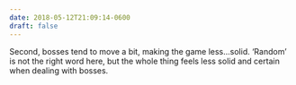 ```yaml
---
date: 2018-05-12T21:09:14-0600
draft: false
---
```


Second, bosses tend to move a bit, making the game less…solid. ‘Random’ is not the right word here, but the whole thing feels less solid and certain when dealing with bosses.

